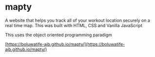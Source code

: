 # mapty

A website that helps you track all of your workout location securely on a real time map. This was built with HTML, CSS and Vanilla JavaScript

This uses the object oriented programming paradigm

[https://boluwatife-ajb.github.io/mapty/](https://boluwatife-ajb.github.io/mapty/)
